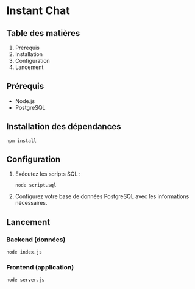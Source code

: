 # Instant Chat

## Table des matières
1. Prérequis
2. Installation
3. Configuration
4. Lancement

## Prérequis
- Node.js
- PostgreSQL

## Installation des dépendances
```
npm install
```

## Configuration
1. Exécutez les scripts SQL :
   ```
   node script.sql
   ```

2. Configurez votre base de données PostgreSQL avec les informations nécessaires.

## Lancement
### Backend (données)
```
node index.js
```

### Frontend (application)
```
node server.js
```
